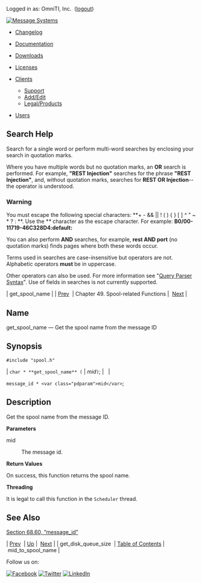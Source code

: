Logged in as: OmniTI, Inc.  ([logout](https://support.messagesystems.com/logout.php))

[![Message Systems](https://support.messagesystems.com/images/ms-white205.png)](https://support.messagesystems.com/start.php) 

*   [Changelog](https://support.messagesystems.com/start.php?show=changelog)
*   [Documentation](https://support.messagesystems.com/docs/)
*   [Downloads](https://support.messagesystems.com/start.php)

*   [Licenses](https://support.messagesystems.com/license_summary.php)
*   <a href="">Clients</a>
    *   [Support](https://support.messagesystems.com/cs.php)
    *   [Add/Edit](https://support.messagesystems.com/edit_client.php)
    *   [Legal/Products](https://support.messagesystems.com/edit_products.php)
*   [Users](https://support.messagesystems.com/edit_customer.php)

## Search Help

Search for a single word or perform multi-word searches by enclosing your search in quotation marks.

Where you have multiple words but no quotation marks, an **OR** search is performed. For example, **"REST Injection"** searches for the phrase **"REST Injection"**, and, without quotation marks, searches for **REST OR Injection**--the operator is understood.

### Warning

You must escape the following special characters: **+ - && || ! ( ) { } [ ] ^ " ~ * ? : \**. Use the **\** character as the escape character. For example: **B0/00-11719-46C328D4\:default\:**

You can also perform **AND** searches, for example, **rest AND port** (no quotation marks) finds pages where both these words occur.

Terms used in searches are case-insensitive but operators are not. Alphabetic operators **must** be in uppercase.

Other operators can also be used. For more information see "[Query Parser Syntax](https://lucene.apache.org/core/old_versioned_docs/versions/3_0_0/queryparsersyntax.html)". Use of fields in searches is not currently supported.

| get_spool_name |
| [Prev](apis.get_disk_queue_size.php)  | Chapter 49. Spool-related Functions |  [Next](apis.mid_to_spool_name.xml.php) |

<a name="apis.get_spool_name.xml"></a>
## Name

get_spool_name — Get the spool name from the message ID

## Synopsis

`#include "spool.h"`

| `char * **get_spool_name** (` | <var class="pdparam">mid</var>`)`; |   |

`message_id * <var class="pdparam">mid</var>`;<a name="idp35116640"></a>
## Description

Get the spool name from the message ID.

**Parameters**

<dl class="variablelist">

<dt>mid</dt>

<dd>

The message id.

</dd>

</dl>

**Return Values**

On success, this function returns the spool name.

**Threading**

It is legal to call this function in the `Scheduler` thread.

<a name="idp35123040"></a>
## See Also

[Section 68.60, “message_id”](structs.message_id.php "68.60. message_id")

| [Prev](apis.get_disk_queue_size.php)  | [Up](spool.php) |  [Next](apis.mid_to_spool_name.xml.php) |
| get_disk_queue_size  | [Table of Contents](index.php) |  mid_to_spool_name |

Follow us on:

[![Facebook](https://support.messagesystems.com/images/icon-facebook.png)](http://www.facebook.com/messagesystems) [![Twitter](https://support.messagesystems.com/images/icon-twitter.png)](http://twitter.com/#!/MessageSystems) [![LinkedIn](https://support.messagesystems.com/images/icon-linkedin.png)](http://www.linkedin.com/company/message-systems)